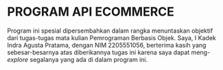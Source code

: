 # PROGRAM API ECOMMERCE

Program ini spesial dipersembahkan dalam rangka menuntaskan objektif dari tugas-tugas mata kulian Pemrograman Berbasis Objek. Saya, I Kadek Indra Agusta Pratama, dengan NIM 2205551056, berterima kasih yang sebesar-besarnya atas diberikannya tugas ini karena saya dapat meng-*explore* segalanya yang ada di dalam program ini.

## 